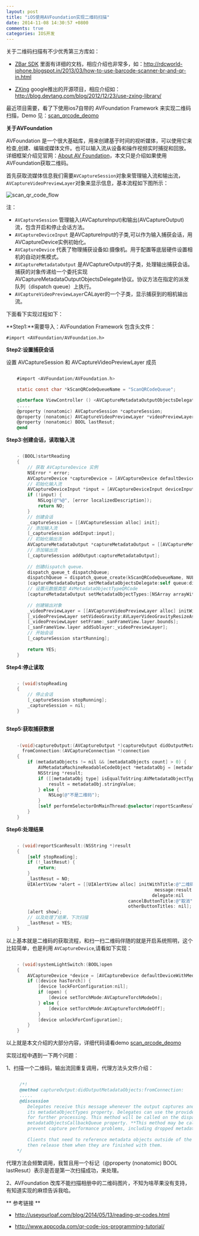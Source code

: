 ```yaml
---
layout: post
title: "iOS使用AVFoundation实现二维码扫描"
date: 2014-11-08 14:30:57 +0800
comments: true
categories: IOS开发
---
```

关于二维码扫描有不少优秀第三方库如：

+ [ZBar SDK](http://zbar.sourceforge.net/iphone/sdkdoc/index.html) 里面有详细的文档，相应介绍也非常多，如：<u>http://rdcworld-iphone.blogspot.in/2013/03/how-to-use-barcode-scanner-br-and-qr-in.html</u>

+ [ZXing](https://github.com/zxing/zxing) google推出的开源项目，相应介绍如：<u>http://blog.devtang.com/blog/2012/12/23/use-zxing-library/</u>

最近项目需要，看了下使用ios7自带的 AVFoundation Framework 来实现二维码扫描，Demo 见：[scan_qrcode_deomo](https://github.com/strivingboy/scan_qrcode_demo.git)

**关于AVFoundation**

<!--more-->

AVFoundation 是一个很大基础库，用来创建基于时间的视听媒体，可以使用它来检查,创建、编辑或媒体文件。也可以输入流从设备和操作视频实时捕捉和回放。详细框架介绍见官网：[About AV Foundation](https://developer.apple.com/library/mac/documentation/AudioVideo/Conceptual/AVFoundationPG/Articles/00_Introduction.html)，本文只是介绍如果使用AVFoundation获取二维码。

首先获取流媒体信息我们需要`AVCaptureSession`对象来管理输入流和输出流，`AVCaptureVideoPreviewLayer`对象来显示信息，基本流程如下图所示：

![scan_qr_code_flow](http://strivingboy.github.com/images/2014-11-08-flow.jpg)

注：

+ `AVCaptureSession` 管理输入(AVCaptureInput)和输出(AVCaptureOutput)流，包含开启和停止会话方法。
+ `AVCaptureDeviceInput` 是AVCaptureInput的子类,可以作为输入捕获会话，用AVCaptureDevice实例初始化。
+ `AVCaptureDevice` 代表了物理捕获设备如:摄像机。用于配置等底层硬件设置相机的自动对焦模式。
+ `AVCaptureMetadataOutput` 是AVCaptureOutput的子类，处理输出捕获会话。捕获的对象传递给一个委托实现AVCaptureMetadataOutputObjectsDelegate协议。协议方法在指定的派发队列（dispatch queue）上执行。
+ `AVCaptureVideoPreviewLayer`CALayer的一个子类，显示捕获到的相机输出流。

下面看下实现过程如下：

**Step1:**需要导入：AVFoundation Framework 包含头文件：

    #import <AVFoundation/AVFoundation.h>


**Step2:设置捕获会话**

设置 AVCaptureSession 和 AVCaptureVideoPreviewLayer 成员

```objective-c

    #import <AVFoundation/AVFoundation.h>

    static const char *kScanQRCodeQueueName = "ScanQRCodeQueue";

    @interface ViewController () <AVCaptureMetadataOutputObjectsDelegate>
    .....
    @property (nonatomic) AVCaptureSession *captureSession;
    @property (nonatomic) AVCaptureVideoPreviewLayer *videoPreviewLayer;
    @property (nonatomic) BOOL lastResut;
    @end

```

**Step3:创建会话，读取输入流**

```objective-c

    - (BOOL)startReading
    {
        // 获取 AVCaptureDevice 实例
        NSError * error;
        AVCaptureDevice *captureDevice = [AVCaptureDevice defaultDeviceWithMediaType:AVMediaTypeVideo];
        // 初始化输入流
        AVCaptureDeviceInput *input = [AVCaptureDeviceInput deviceInputWithDevice:captureDevice error:&error];
        if (!input) {
            NSLog(@"%@", [error localizedDescription]);
            return NO;
        }
        // 创建会话
        _captureSession = [[AVCaptureSession alloc] init];
        // 添加输入流
        [_captureSession addInput:input];
        // 初始化输出流
        AVCaptureMetadataOutput *captureMetadataOutput = [[AVCaptureMetadataOutput alloc] init];
        // 添加输出流
        [_captureSession addOutput:captureMetadataOutput];
        
        // 创建dispatch queue.
        dispatch_queue_t dispatchQueue;
        dispatchQueue = dispatch_queue_create(kScanQRCodeQueueName, NULL);
        [captureMetadataOutput setMetadataObjectsDelegate:self queue:dispatchQueue];
        // 设置元数据类型 AVMetadataObjectTypeQRCode
        [captureMetadataOutput setMetadataObjectTypes:[NSArray arrayWithObject:AVMetadataObjectTypeQRCode]];
        
        // 创建输出对象
        _videoPreviewLayer = [[AVCaptureVideoPreviewLayer alloc] initWithSession:_captureSession];
        [_videoPreviewLayer setVideoGravity:AVLayerVideoGravityResizeAspectFill];
        [_videoPreviewLayer setFrame:_sanFrameView.layer.bounds];
        [_sanFrameView.layer addSublayer:_videoPreviewLayer];
        // 开始会话
        [_captureSession startRunning];
        
        return YES;
    }

```

**Step4:停止读取**

```objective-c

    - (void)stopReading
    {
        // 停止会话
        [_captureSession stopRunning];
        _captureSession = nil;
    }
    
```

**Step5:获取捕获数据**

```objective-c
    
    -(void)captureOutput:(AVCaptureOutput *)captureOutput didOutputMetadataObjects:(NSArray *)metadataObjects
      fromConnection:(AVCaptureConnection *)connection
	{
	    if (metadataObjects != nil && [metadataObjects count] > 0) {
	        AVMetadataMachineReadableCodeObject *metadataObj = [metadataObjects objectAtIndex:0];
	        NSString *result;
	        if ([[metadataObj type] isEqualToString:AVMetadataObjectTypeQRCode]) {
	            result = metadataObj.stringValue;
	        } else {
	            NSLog(@"不是二维码");
	        }
	        [self performSelectorOnMainThread:@selector(reportScanResult:) withObject:result waitUntilDone:NO];
	    }
	}

```

**Step6:处理结果**

```objective-c

	- (void)reportScanResult:(NSString *)result
	{
	    [self stopReading];
	    if (!_lastResut) {
	        return;
	    }
	    _lastResut = NO;
	    UIAlertView *alert = [[UIAlertView alloc] initWithTitle:@"二维码扫描"
	                                                    message:result
	                                                   delegate:nil
	                                          cancelButtonTitle:@"取消"
	                                          otherButtonTitles: nil];
	    [alert show];
	    // 以及处理了结果，下次扫描
	    _lastResut = YES;
	}

```

以上基本就是二维码的获取流程，和扫一扫二维码伴随的就是开启系统照明，这个比较简单，也是利用 `AVCaptureDevice`,请看如下实现：

```objective-c

	- (void)systemLightSwitch:(BOOL)open
	{
	    AVCaptureDevice *device = [AVCaptureDevice defaultDeviceWithMediaType:AVMediaTypeVideo];
	    if ([device hasTorch]) {
	        [device lockForConfiguration:nil];
	        if (open) {
	            [device setTorchMode:AVCaptureTorchModeOn];
	        } else {
	            [device setTorchMode:AVCaptureTorchModeOff];
	        }
	        [device unlockForConfiguration];
	    }
	}


```

以上就是本文介绍的大部分内容，详细代码请看demo [scan_qrcode_deomo](https://github.com/strivingboy/scan_qrcode_demo.git)

实现过程中遇到一下两个问题：

1、扫描一个二维码，输出流回重复调用，代理方法头文件介绍：

```objective-c

	 /*!
	 @method captureOutput:didOutputMetadataObjects:fromConnection:
	 .....	
	 @discussion
	    Delegates receive this message whenever the output captures and emits new objects, as specified by
	    its metadataObjectTypes property. Delegates can use the provided objects in conjunction with other APIs
	    for further processing. This method will be called on the dispatch queue specified by the output's
	    metadataObjectsCallbackQueue property. **This method may be called frequently** so it must be efficient to 
	    prevent capture performance problems, including dropped metadata objects.
	
	    Clients that need to reference metadata objects outside of the scope of this method must retain them and
	    then release them when they are finished with them.
	*/

```

代理方法会频繁调用，我暂且用一个标记（@property (nonatomic) BOOL lastResut）表示是否是第一次扫描成功，来处理。

2、AVFoundation 改库不能扫描相册中的二维码图片，不知为啥苹果没有支持，有知道实现的麻烦告诉我哈。


** 参考链接 ** 

- <u>http://useyourloaf.com/blog/2014/05/13/reading-qr-codes.html</u>

- <u>http://www.appcoda.com/qr-code-ios-programming-tutorial/ </u>